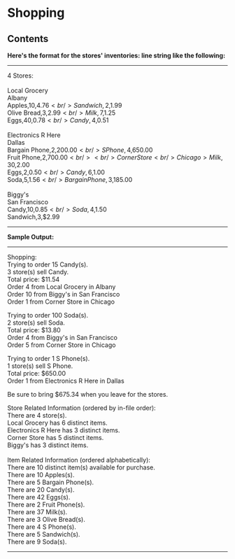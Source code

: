 Shopping
=============


Contents
--------

**Here's the format for the stores' inventories: line string like the following:**
_____________
4 Stores: <br />
 <br />
Local Grocery <br />
Albany <br />
Apples,10,$4.76 <br />
Sandwich,2,$1.99 <br />
Olive Bread,3,$2.99 <br />
Milk,7,$1.25 <br />
Eggs,40,$0.78 <br />
Candy,4,$0.51 <br />
 <br />
Electronics R Here <br />
Dallas <br />
Bargain Phone,2,$200.00 <br />
S Phone,4,$650.00 <br />
Fruit Phone,2,$700.00 <br />
 <br />
Corner Store <br />
Chicago>
Milk,30,$2.00 <br />
Eggs,2,$0.50 <br />
Candy,6,$1.00 <br />
Soda,5,$1.56 <br />
Bargain Phone,3,$185.00 <br />
 <br />
Biggy's  <br />
San Francisco <br />
Candy,10,$0.85 <br />
Soda,4,$1.50 <br />
Sandwich,3,$2.99 <br />
_____________

**Sample Output:**

________
Shopping: <br />
Trying to order 15 Candy(s). <br />
3 store(s) sell Candy. <br />
Total price: $11.54 <br />
Order 4 from Local Grocery in Albany  <br />
Order 10 from Biggy's in San Francisco  <br />
Order 1 from Corner Store in Chicago  <br />

Trying to order 100 Soda(s). <br />
2 store(s) sell Soda. <br />
Total price: $13.80 <br />
Order 4 from Biggy's in San Francisco  <br />
Order 5 from Corner Store in Chicago  <br />

Trying to order 1 S Phone(s). <br />
1 store(s) sell S Phone. <br />
Total price: $650.00 <br />
Order 1 from Electronics R Here in Dallas  <br />         

Be sure to bring $675.34 when you leave for the stores. <br />






Store Related Information (ordered by in-file order): <br />
There are 4 store(s). <br />
Local Grocery has 6 distinct items. <br />
Electronics R Here has 3 distinct items. <br />
Corner Store has 5 distinct items. <br />
Biggy's has 3 distinct items.<br />
<br />
Item Related Information (ordered alphabetically):<br />
There are 10 distinct item(s) available for purchase.<br />
There are 10 Apples(s).<br />
There are 5 Bargain Phone(s).<br />
There are 20 Candy(s).<br />
There are 42 Eggs(s).<br />
There are 2 Fruit Phone(s).<br />
There are 37 Milk(s).<br />
There are 3 Olive Bread(s).<br />
There are 4 S Phone(s).<br />
There are 5 Sandwich(s).<br />
There are 9 Soda(s).<br />


________

